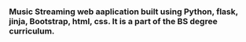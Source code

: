 ### Music Streaming web aaplication built using Python, flask, jinja, Bootstrap, html, css. It is a part of the BS degree curriculum.
